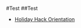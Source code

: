 #Test
##Test
- [Holiday Hack Orientation](#SANS-Holiday-Hack-2023/Christmas-Island/Holiday-Hack-Orientation.md)
